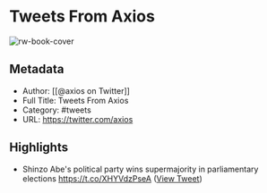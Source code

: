 # Tweets From Axios

![rw-book-cover](https://pbs.twimg.com/profile_images/1250736366872395779/NVnHvjJ7.jpg)

## Metadata
- Author: [[@axios on Twitter]]
- Full Title: Tweets From Axios
- Category: #tweets
- URL: https://twitter.com/axios

## Highlights
- Shinzo Abe's political party wins supermajority in parliamentary elections
  https://t.co/XHYVdzPseA ([View Tweet](https://twitter.com/axios/status/1546201830493159424))
